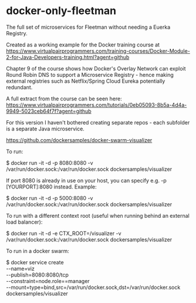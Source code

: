 # docker-only-fleetman
The full set of microservices for Fleetman without needing a Euerka Registry.

Created as a working example for the Docker training course at https://www.virtualpairprogrammers.com/training-courses/Docker-Module-2-for-Java-Developers-training.html?agent=github

Chapter 9 of the course shows how Docker's Overlay Network can exploit Round Robin DNS to support a Microservice Registry - hence making external registries such as Netflix/Spring Cloud Eureka potentially redundant. 

A full extract from the course can be seen here: https://www.virtualpairprogrammers.com/tutorials/0eb05093-8b5a-4d4a-9949-5023ceb64f7f?agent=github

For this version I haven't bothered creating separate repos - each subfolder is a separate Java microservice.


https://github.com/dockersamples/docker-swarm-visualizer

To run:

$ docker run -it -d -p 8080:8080 -v /var/run/docker.sock:/var/run/docker.sock dockersamples/visualizer

If port 8080 is already in use on your host, you can specify e.g. -p [YOURPORT]:8080 instead. Example:

$ docker run -it -d -p 5000:8080 -v /var/run/docker.sock:/var/run/docker.sock dockersamples/visualizer

To run with a different context root (useful when running behind an external load balancer):

$ docker run -it -d -e CTX_ROOT=/visualizer -v /var/run/docker.sock:/var/run/docker.sock dockersamples/visualizer

To run in a docker swarm:

$ docker service create \
  --name=viz \
  --publish=8080:8080/tcp \
  --constraint=node.role==manager \
  --mount=type=bind,src=/var/run/docker.sock,dst=/var/run/docker.sock \
  dockersamples/visualizer

